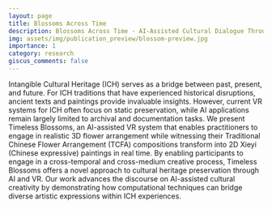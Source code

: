 ```yaml
---
layout: page
title: Blossoms Across Time
description: Blossoms Across Time - AI-Assisted Cultural Dialogue Through Diverse Artistic Expressions in VR Intangible Cultural Heritage Experience
img: assets/img/publication_preview/blossom-preview.jpg
importance: 1
category: research
giscus_comments: false
---
```


Intangible Cultural Heritage (ICH) serves as a bridge between past, present, and future. For ICH traditions that have experienced historical disruptions, ancient texts and paintings provide invaluable insights. However, current VR systems for ICH often focus on static preservation, while AI applications remain largely limited to archival and documentation tasks. We present Timeless Blossoms, an AI-assisted VR system that enables practitioners to engage in realistic 3D flower arrangement while witnessing their Traditional Chinese Flower Arrangement (TCFA) compositions transform into 2D Xieyi (Chinese expressive) paintings in real time. By enabling participants to engage in a cross-temporal and cross-medium creative process, Timeless Blossoms offers a novel approach to cultural heritage preservation through AI and VR.  Our work advances the discourse on AI-assisted cultural creativity by demonstrating how computational techniques can bridge diverse artistic expressions within ICH experiences. 